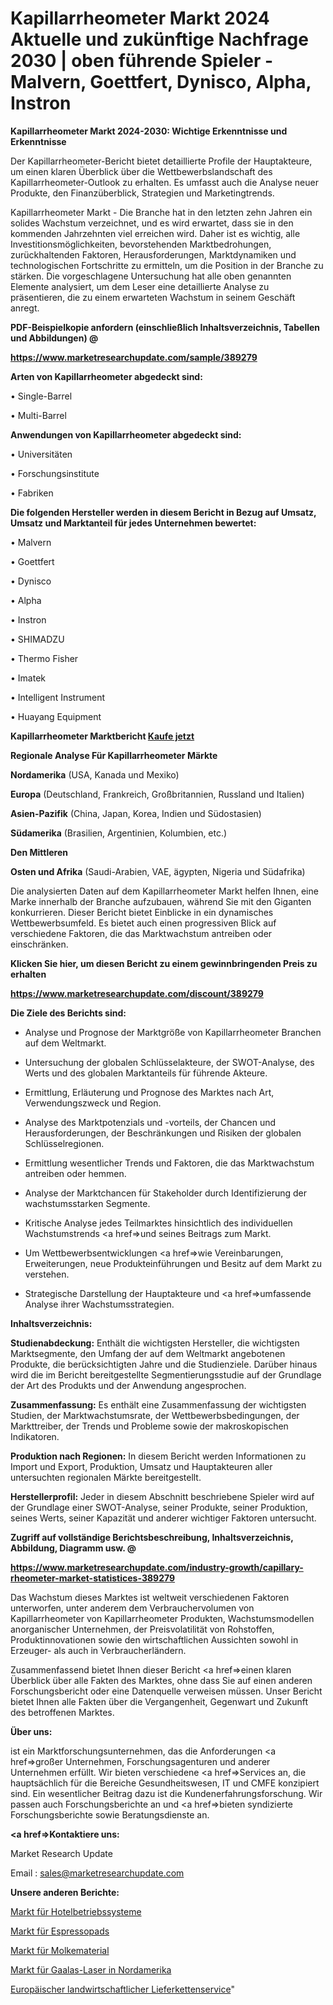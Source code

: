# Kapillarrheometer Markt 2024 Aktuelle und zukünftige Nachfrage 2030 | oben führende Spieler - Malvern, Goettfert, Dynisco, Alpha, Instron

<strong>Kapillarrheometer Markt 2024-2030: Wichtige Erkenntnisse und Erkenntnisse</strong>

Der Kapillarrheometer-Bericht bietet detaillierte Profile der Hauptakteure, um einen klaren Überblick über die Wettbewerbslandschaft des Kapillarrheometer-Outlook zu erhalten. Es umfasst auch die Analyse neuer Produkte, den Finanzüberblick, Strategien und Marketingtrends.

Kapillarrheometer Markt - Die Branche hat in den letzten zehn Jahren ein solides Wachstum verzeichnet, und es wird erwartet, dass sie in den kommenden Jahrzehnten viel erreichen wird. Daher ist es wichtig, alle Investitionsmöglichkeiten, bevorstehenden Marktbedrohungen, zurückhaltenden Faktoren, Herausforderungen, Marktdynamiken und technologischen Fortschritte zu ermitteln, um die Position in der Branche zu stärken. Die vorgeschlagene Untersuchung hat alle oben genannten Elemente analysiert, um dem Leser eine detaillierte Analyse zu präsentieren, die zu einem erwarteten Wachstum in seinem Geschäft anregt.



<strong><b>PDF-Beispielkopie anfordern (einschließlich Inhaltsverzeichnis, Tabellen und Abbildungen) @ </b></strong>

<strong><a href=https://www.marketresearchupdate.com/sample/389279>

<strong>https://www.marketresearchupdate.com/sample/389279</u></a></strong></strong>



<strong>Arten von Kapillarrheometer abgedeckt sind:</strong>

• Single-Barrel

• Multi-Barrel



<strong>Anwendungen von Kapillarrheometer abgedeckt sind:</strong>

• Universitäten

• Forschungsinstitute

• Fabriken



<strong>Die folgenden Hersteller werden in diesem Bericht in Bezug auf Umsatz, Umsatz und Marktanteil für jedes Unternehmen bewertet:</strong>

• Malvern

• Goettfert

• Dynisco

• Alpha

• Instron

• SHIMADZU

• Thermo Fisher

• Imatek

• Intelligent Instrument

• Huayang Equipment



<strong>Kapillarrheometer Marktbericht <a href=https://www.marketresearchupdate.com/buynow/389279>Kaufe jetzt</a></strong>



<strong>Regionale Analyse Für Kapillarrheometer Märkte</strong>



<strong>Nordamerika</strong> (USA, Kanada und Mexiko)



<strong>Europa</strong> (Deutschland, Frankreich, Großbritannien, Russland und Italien)



<strong>Asien-Pazifik</strong> (China, Japan, Korea, Indien und Südostasien)



<strong>Südamerika</strong> (Brasilien, Argentinien, Kolumbien, etc.)



<strong>Den Mittleren</strong> 

<strong>Osten und Afrika</strong> (Saudi-Arabien, VAE, ägypten, Nigeria und Südafrika)

Die analysierten Daten auf dem Kapillarrheometer Markt helfen Ihnen, eine Marke innerhalb der Branche aufzubauen, während Sie mit den Giganten konkurrieren. Dieser Bericht bietet Einblicke in ein dynamisches Wettbewerbsumfeld. Es bietet auch einen progressiven Blick auf verschiedene Faktoren, die das Marktwachstum antreiben oder einschränken.



<strong>Klicken Sie hier, um diesen Bericht zu einem gewinnbringenden Preis zu erhalten
</strong>

<strong><a href=https://www.marketresearchupdate.com/discount/389279>https://www.marketresearchupdate.com/discount/389279</b></u></strong></a>



<strong>Die Ziele des Berichts sind:</strong>

- Analyse und Prognose der Marktgröße von Kapillarrheometer Branchen auf dem Weltmarkt.

- Untersuchung der globalen Schlüsselakteure, der SWOT-Analyse, des Werts und des globalen Marktanteils für führende Akteure.

- Ermittlung, Erläuterung und Prognose des Marktes nach Art, Verwendungszweck und Region.

- Analyse des Marktpotenzials und -vorteils, der Chancen und Herausforderungen, der Beschränkungen und Risiken der globalen Schlüsselregionen.

- Ermittlung wesentlicher Trends und Faktoren, die das Marktwachstum antreiben oder hemmen.

- Analyse der Marktchancen für Stakeholder durch Identifizierung der wachstumsstarken Segmente.

- Kritische Analyse jedes Teilmarktes hinsichtlich des individuellen Wachstumstrends <a href=>und</a> seines Beitrags zum Markt.

- Um Wettbewerbsentwicklungen <a href=>wie</a> Vereinbarungen, Erweiterungen, neue Produkteinführungen und Besitz auf dem Markt zu verstehen.

- Strategische Darstellung der Hauptakteure und <a href=>umfas</a>sende Analyse ihrer Wachstumsstrategien.



<strong>Inhaltsverzeichnis:</strong>



<strong>Studienabdeckung:</strong> Enthält die wichtigsten Hersteller, die wichtigsten Marktsegmente, den Umfang der auf dem Weltmarkt angebotenen Produkte, die berücksichtigten Jahre und die Studienziele. Darüber hinaus wird die im Bericht bereitgestellte Segmentierungsstudie auf der Grundlage der Art des Produkts und der Anwendung angesprochen.



<strong>Zusammenfassung:</strong> Es enthält eine Zusammenfassung der wichtigsten Studien, der Marktwachstumsrate, der Wettbewerbsbedingungen, der Markttreiber, der Trends und Probleme sowie der makroskopischen Indikatoren.



<strong>Produktion nach Regionen:</strong> In diesem Bericht werden Informationen zu Import und Export, Produktion, Umsatz und Hauptakteuren aller untersuchten regionalen Märkte bereitgestellt.



<strong>Herstellerprofil:</strong> Jeder in diesem Abschnitt beschriebene Spieler wird auf der Grundlage einer SWOT-Analyse, seiner Produkte, seiner Produktion, seines Werts, seiner Kapazität und anderer wichtiger Faktoren untersucht.



<strong><b>Zugriff auf vollständige Berichtsbeschreibung, Inhaltsverzeichnis, Abbildung, Diagramm usw. @ </b></strong>

<strong><a href=https://www.marketresearchupdate.com/industry-growth/capillary-rheometer-market-statistices-389279>https://www.marketresearchupdate.com/industry-growth/capillary-rheometer-market-statistices-389279</a></strong>

Das Wachstum dieses Marktes ist weltweit verschiedenen Faktoren unterworfen, unter anderem dem Verbrauchervolumen von Kapillarrheometer von Kapillarrheometer Produkten, Wachstumsmodellen anorganischer Unternehmen, der Preisvolatilität von Rohstoffen, Produktinnovationen sowie den wirtschaftlichen Aussichten sowohl in Erzeuger- als auch in Verbraucherländern.

Zusammenfassend bietet Ihnen dieser Bericht <a href=>einen</a> klaren Überblick über alle Fakten des Marktes, ohne dass Sie auf einen anderen Forschungsbericht oder eine Datenquelle verweisen müssen. Unser Bericht bietet Ihnen alle Fakten über die Vergangenheit, Gegenwart und Zukunft des betroffenen Marktes.



<strong>Über uns:</strong>

 ist ein Marktforschungsunternehmen, das die Anforderungen <a href=>großer</a> Unternehmen, Forschungsagenturen und anderer Unternehmen erfüllt. Wir bieten verschiedene <a href=>Services</a> an, die hauptsächlich für die Bereiche Gesundheitswesen, IT und CMFE konzipiert sind. Ein wesentlicher Beitrag dazu ist die Kundenerfahrungsforschung. Wir passen auch Forschungsberichte an und <a href=>bieten</a> syndizierte Forschungsberichte sowie Beratungsdienste an.



<strong><a href=>Kontaktiere uns:</a></strong>

Market Research Update

Email : sales@marketresearchupdate.com



<strong>Unsere anderen Berichte:</strong>

<a href=https://www.linkedin.com/pulse/hotel-operating-system-market-size-growth-set>Markt für Hotelbetriebssysteme</a>

<a href=https://www.linkedin.com/pulse/espresso-pods-market-analysis-segment-region>Markt für Espressopads</a>

<a href=https://www.linkedin.com/pulse/whey-material-market-sizing-up-anticipating-trends-consumption>Markt für Molkematerial</a>

<a href=https://www.linkedin.com/pulse/north-america-gaalas-lasers-market-2023-new-comprehensive>Markt für Gaalas-Laser in Nordamerika</a>

<a href=https://www.linkedin.com/pulse/europe-agricultural-supply-chain-service>Europäischer landwirtschaftlicher Lieferkettenservice</a>"
